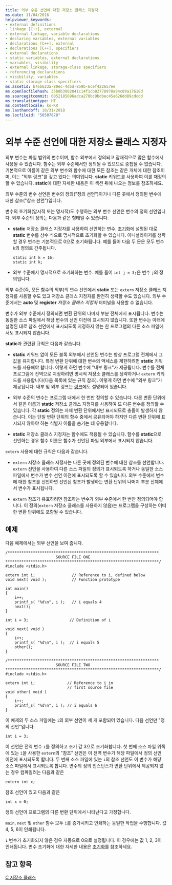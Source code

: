 ```yaml
---
title: 외부 수준 선언에 대한 저장소 클래스 지정자
ms.date: 11/04/2016
helpviewer_keywords:
- external definitions
- linkage [C++], external
- external linkage, variable declarations
- declaring variables, external variables
- declarations [C++], external
- declarations [C++], specifiers
- external declarations
- static variables, external declarations
- variables, visibility
- external linkage, storage-class specifiers
- referencing declarations
- visibility, variables
- static storage class specifiers
ms.assetid: b76b623a-80ec-4d5d-859b-6cef422657ee
ms.openlocfilehash: 35b8b3082841c14f1cb82778978a84c89a17618d
ms.sourcegitcommit: 6052185696adca270bc9bdbec45a626dd89cdcdd
ms.translationtype: HT
ms.contentlocale: ko-KR
ms.lasthandoff: 10/31/2018
ms.locfileid: "50587878"
---
```

# <a name="storage-class-specifiers-for-external-level-declarations"></a>외부 수준 선언에 대한 저장소 클래스 지정자

외부 변수는 파일 범위의 변수이며, 함수 외부에서 정의되고 잠재적으로 많은 함수에서 사용될 수 있습니다. 함수는 외부 수준에서만 정의될 수 있으므로 중첩될 수 없습니다. 기본적으로 이름이 같은 외부 변수와 함수에 대한 모든 참조는 같은 개체에 대한 참조이며, 이는 "외부 링크"를 갖고 있다는 의미입니다. **static** 키워드를 사용하여 이를 재정의할 수 있습니다. **static**에 대한 자세한 내용은 이 섹션 뒤에 나오는 정보를 참조하세요.

외부 수준의 변수 선언은 변수의 정의("정의 선언")이거나 다른 곳에서 정의된 변수에 대한 참조("참조 선언")입니다.

변수의 초기화(암시적 또는 명시적)도 수행하는 외부 변수 선언은 변수의 정의 선언입니다. 외부 수준의 정의는 다음과 같은 형태일 수 있습니다.

- **static** 저장소 클래스 지정자를 사용하여 선언하는 변수. [초기화](../c-language/initialization.md)에 설명된 대로 **static** 변수를 상수 식으로 명시적으로 초기화할 수 있습니다. 이니셜라이저를 생략할 경우 변수는 기본적으로 0으로 초기화됩니다. 예를 들어 다음 두 문은 모두 변수 `k`의 정의로 간주됩니다.

    ```
    static int k = 16;
    static int k;
    ```

- 외부 수준에서 명시적으로 초기화하는 변수. 예를 들어 `int j = 3;`은 변수 `j`의 정의입니다.

외부 수준(즉, 모든 함수의 외부)의 변수 선언에서 **static** 또는 `extern` 저장소 클래스 지정자를 사용할 수도 있고 저장소 클래스 지정자를 완전히 생략할 수도 있습니다. 외부 수준에서는 **auto** 및 **register** *저장소 클래스 지정자* 터미널을 사용할 수 없습니다.

변수가 외부 수준에서 정의되면 변환 단위의 나머지 부분 전체에서 표시됩니다. 변수는 동일한 소스 파일에서 해당 변수의 선언 이전에 표시되지 않습니다. 또한 변수는 아래에 설명된 대로 참조 선언에서 표시되도록 지정하지 않는 한 프로그램의 다른 소스 파일에서도 표시되지 않습니다.

**static**과 관련된 규칙은 다음과 같습니다.

- **static** 키워드 없이 모든 블록 외부에서 선언된 변수는 항상 프로그램 전체에서 그 값을 유지합니다. 특정 변환 단위에 대한 변수의 액세스를 제한하려면 **static** 키워드를 사용해야 합니다. 이렇게 하면 변수에 "내부 링크"가 제공됩니다. 변수를 전체 프로그램에 전역으로 지정하려면 명시적 저장소 클래스를 생략하거나 `extern` 키워드를 사용합니다(다음 목록에 있는 규칙 참조). 이렇게 하면 변수에 "외부 링크"가 제공됩니다. 내부 및 외부 링크는 [링크](../c-language/linkage.md)에도 설명되어 있습니다.

- 외부 수준의 변수는 프로그램 내에서 한 번만 정의할 수 있습니다. 다른 변환 단위에서 같은 이름과 **static** 저장소 클래스 지정자를 사용하여 또 다른 변수를 정의할 수 있습니다. 각 **static** 정의는 자체 변환 단위에서만 표시되므로 충돌이 발생하지 않습니다. 이는 단일 변환 단위의 함수 중에서 공유되어야 하지만 다른 변환 단위에 표시되지 않아야 하는 식별자 이름을 숨기는 데 유용합니다.

- **static** 저장소 클래스 지정자는 함수에도 적용될 수 있습니다. 함수를 **static**으로 선언하는 경우 함수 이름은 함수가 선언된 파일 외부에서 표시되지 않습니다.

`extern` 사용에 대한 규칙은 다음과 같습니다.

- `extern` 저장소 클래스 지정자는 다른 곳에 정의된 변수에 대한 참조를 선언합니다. `extern` 선언을 사용하여 다른 소스 파일의 정의가 표시되도록 하거나 동일한 소스 파일에서 변수가 변수 선언 이전에 표시되도록 할 수 있습니다. 외부 수준에서 변수에 대한 참조를 선언하면 선언된 참조가 발생하는 변환 단위의 나머지 부분 전체에서 변수가 표시됩니다.

- `extern` 참조가 유효하려면 참조하는 변수가 외부 수준에서 한 번만 정의되어야 합니다. 이 정의(`extern` 저장소 클래스를 사용하지 않음)는 프로그램을 구성하는 어떠한 변환 단위에도 포함될 수 있습니다.

## <a name="example"></a>예제

다음 예제에서는 외부 선언을 보여 줍니다.

```
/******************************************************************
                      SOURCE FILE ONE
*******************************************************************/
#include <stdio.h>

extern int i;                // Reference to i, defined below
void next( void );           // Function prototype

int main()
{
    i++;
    printf_s( "%d\n", i );   // i equals 4
    next();
}

int i = 3;                  // Definition of i

void next( void )
{
    i++;
    printf_s( "%d\n", i );  // i equals 5
    other();
}

/******************************************************************
                      SOURCE FILE TWO
*******************************************************************/
#include <stdio.h>

extern int i;              // Reference to i in
                           // first source file
void other( void )
{
    i++;
    printf_s( "%d\n", i ); // i equals 6
}
```

이 예제의 두 소스 파일에는 `i`의 외부 선언이 세 개 포함되어 있습니다. 다음 선언만 "정의 선언"입니다.

```
int i = 3;
```

이 선언은 전역 변수 `i`를 정의하고 초기 값 3으로 초기화합니다. 첫 번째 소스 파일 위쪽에 있는 `i`을 사용한 `extern`의 "참조" 선언은 이 전역 변수가 해당 파일에서 정의 선언 이전에 표시되도록 합니다. 두 번째 소스 파일에 있는 `i`의 참조 선언도 이 변수가 해당 소스 파일에서 표시되도록 합니다. 변수의 정의 인스턴스가 변환 단위에서 제공되지 않는 경우 컴파일러는 다음과 같은

```
extern int x;
```

참조 선언이 있고 다음과 같은

```
int x = 0;
```

정의 선언이 프로그램의 다른 변환 단위에서 나타난다고 가정합니다.

`main`, `next` 및 `other` 함수 모두 `i`를 증가시키고 인쇄하는 동일한 작업을 수행합니다. 값 4, 5, 6이 인쇄됩니다.

`i` 변수가 초기화되지 않은 경우 자동으로 0으로 설정됩니다. 이 경우에는 값 1, 2, 3이 인쇄됩니다. 변수 초기화에 대한 자세한 내용은 [초기화](../c-language/initialization.md)를 참조하세요.

## <a name="see-also"></a>참고 항목

[C 저장소 클래스](../c-language/c-storage-classes.md)